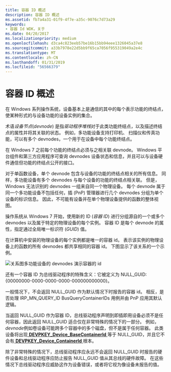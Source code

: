 ```yaml
---
title: 容器 ID 概述
description: 容器 ID 概述
ms.assetid: fb7a4a31-01f9-4f7e-a35c-9076c7d73a29
keywords:
- 容器 Id WDK，关于
ms.date: 04/20/2017
ms.localizationpriority: medium
ms.openlocfilehash: d3ca4c823eeb57be16b15bb94eee1326045a37e8
ms.sourcegitcommit: a33b7978e22d5bb9f65ca7056f955319049a2e4c
ms.translationtype: MT
ms.contentlocale: zh-CN
ms.lasthandoff: 01/31/2019
ms.locfileid: "56566379"
---
```

# <a name="overview-of-container-ids"></a>容器 ID 概述


在 Windows 系列操作系统，设备基本上是通信的其中的每个表示功能的终结点，使某种形式的与设备功能的设备实例的集合。

术语*设备节点*(*devnode*) 是指*驱动程序堆栈*对于此类功能终结点，以及描述终结点的属性并将其关联的状态。 例如，多功能设备支持打印机、 扫描仪和传真功能，可以有多个 devnodes，一个用于在设备中每个功能终结点。

在 Windows 7 之前每个功能的终结点必须与之相关联 devnode。 Windows 平台组件和第三方应用程序可查询 devnodes 设备状态和信息，并且可以与设备硬件通信但功能的终结点公开的接口。

对于单函数设备，单个 devnode 包含与设备的功能的终结点相关的所有信息。 同样，多功能设备有多个 devnodes 与每个设备的功能的终结点相关联。 但是，Windows 无法识别的 devnodes 一组来自同一个物理设备。 每个 devnode 属于同一个多功能设备不包括任何，插 (PnP) 管理器进行几个 devnodes 分组为单个设备的标识信息。 因此，不可能有设备并在单个物理设备提供的函数的整体视图。

操作系统从 Windows 7 开始，使用新的 ID (*容器 ID*) 进行分组源自的一个或多个 devnodes 以及属于特定的物理设备的每个实例。 容器 ID 是每个 devnode 的属性，指定通过全局唯一标识符 (*GUID*) 值。

在计算机中安装的物理设备的每个实例都是唯一的容器 id。 表示该实例的物理设备上的函数的所有 devnodes 都共享相同的容器 id。 下图显示了该关系的一个示例。

![关系图多功能设备的 devnodes 演示容器的 id](images/containerid-1.png)

还有一个容器 ID 为总线驱动程序的特殊含义：它被定义为 NULL_GUID: {00000000-0000-0000-0000-000000000000}。

一般情况下，不会返回 NULL_GUID 作为默认情况下时报告的容器 id。 相反，是否处理 IRP_MN_QUERY_ID BusQueryContainerIDs 用例并由 PnP 应用其默认逻辑。

当返回 NULL_GUID 作为容器 ID，总线驱动程序声明到即插即用设备必须不是任何容器，因此返回 NULL_GUID 适合仅在非常特殊的情况下的一部分。 例如， *devnode*例如卷设备可能跨多个容器中的多个磁盘，但不是属于任何容器。 此类设备将出现[ **DEVPKEY_Device_BaseContainerId** ](https://msdn.microsoft.com/library/windows/hardware/ff542360)等于 NULL_GUID，并且它不会有[ **DEVPKEY_Device_ContainerId** ](https://msdn.microsoft.com/library/windows/hardware/ff542400)根本。

除了非常特殊的情况下，总线驱动程序应永远不会返回 NULL_GUID 时报告的硬件设备和总线驱动程序应防止报告 NULL_GUID 值从其总线的硬件故障。 在这些情况下总线驱动程序应威胁这作为设备错误，或者将它视为像设备未报告的值。

 

 






